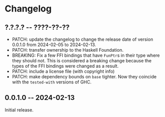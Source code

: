 # Changelog

## ?.?.?.? -- ????-??-??

* PATCH: update the changelog to change the release date of version 0.0.1.0 from
  2024-02-05 to 2024-02-13.
* PATCH: transfer ownership to the Haskell Foundation.
* BREAKING: Fix a few FFI bindings that have `FunPtr`s in their type where they
  should not. This is considered a breaking change because the types of the FFI
  bindings were changed as a result.
* PATCH: include a license file (with copyright info)
* PATCH: make dependency bounds on `base` tighter. Now they coincide with the
  `tested-with` versions of GHC.

## 0.0.1.0 -- 2024-02-13

Initial release.
